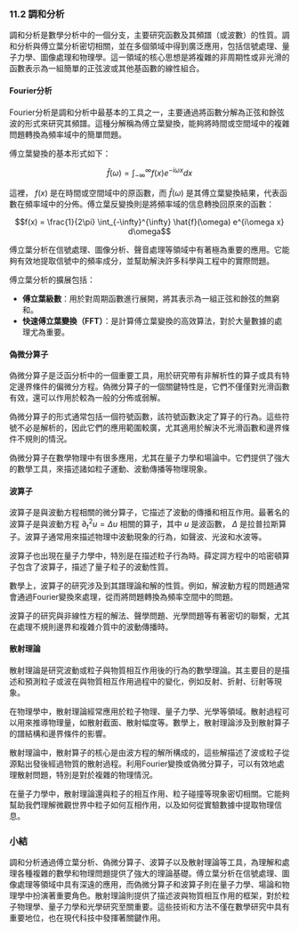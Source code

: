 ### 11.2 調和分析

調和分析是數學分析中的一個分支，主要研究函數及其頻譜（或波數）的性質。調和分析與傅立葉分析密切相關，並在多個領域中得到廣泛應用，包括信號處理、量子力學、圖像處理和物理學。這一領域的核心思想是將複雜的非周期性或非光滑的函數表示為一組簡單的正弦波或其他基函數的線性組合。

#### Fourier分析

Fourier分析是調和分析中最基本的工具之一，主要通過將函數分解為正弦和餘弦波的形式來研究其頻譜。這種分解稱為傅立葉變換，能夠將時間或空間域中的複雜問題轉換為頻率域中的簡單問題。

傅立葉變換的基本形式如下：


```math
\hat{f}(\omega) = \int_{-\infty}^{\infty} f(x) e^{-i\omega x} dx
```


這裡， $`f(x)`$  是在時間或空間域中的原函數，而  $`\hat{f}(\omega)`$  是其傅立葉變換結果，代表函數在頻率域中的分佈。傅立葉反變換則是將頻率域的信息轉換回原來的函數：


```math
f(x) = \frac{1}{2\pi} \int_{-\infty}^{\infty} \hat{f}(\omega) e^{i\omega x} d\omega
```


傅立葉分析在信號處理、圖像分析、聲音處理等領域中有著極為重要的應用。它能夠有效地提取信號中的頻率成分，並幫助解決許多科學與工程中的實際問題。

傅立葉分析的擴展包括：

- **傅立葉級數**：用於對周期函數進行展開，將其表示為一組正弦和餘弦的無窮和。
- **快速傅立葉變換（FFT）**：是計算傅立葉變換的高效算法，對於大量數據的處理尤為重要。

#### 偽微分算子

偽微分算子是泛函分析中的一個重要工具，用於研究帶有非解析性的算子或具有特定邊界條件的偏微分方程。偽微分算子的一個關鍵特性是，它們不僅僅對光滑函數有效，還可以作用於較為一般的分佈或弱解。

偽微分算子的形式通常包括一個符號函數，該符號函數決定了算子的行為。這些符號不必是解析的，因此它們的應用範圍較廣，尤其適用於解決不光滑函數和邊界條件不規則的情況。

偽微分算子在數學物理中有很多應用，尤其在量子力學和場論中。它們提供了強大的數學工具，來描述諸如粒子運動、波動傳播等物理現象。

#### 波算子

波算子是與波動方程相關的微分算子，它描述了波動的傳播和相互作用。最著名的波算子是與波動方程  $`\partial_t^2 u = \Delta u`$  相關的算子，其中  $`u`$  是波函數， $`\Delta`$  是拉普拉斯算子。波算子通常用來描述物理中波動現象的行為，如聲波、光波和水波等。

波算子也出現在量子力學中，特別是在描述粒子行為時。薛定諤方程中的哈密頓算子包含了波算子，描述了量子粒子的波動性質。

數學上，波算子的研究涉及到其譜理論和解的性質。例如，解波動方程的問題通常會通過Fourier變換來處理，從而將問題轉換為頻率空間中的問題。

波算子的研究與非線性方程的解法、聲學問題、光學問題等有著密切的聯繫，尤其在處理不規則邊界和複雜介質中的波動傳播時。

#### 散射理論

散射理論是研究波動或粒子與物質相互作用後的行為的數學理論。其主要目的是描述和預測粒子或波在與物質相互作用過程中的變化，例如反射、折射、衍射等現象。

在物理學中，散射理論經常應用於粒子物理、量子力學、光學等領域。散射過程可以用來推導物理量，如散射截面、散射幅度等。數學上，散射理論涉及到散射算子的譜結構和邊界條件的影響。

散射理論中，散射算子的核心是由波方程的解所構成的，這些解描述了波或粒子從源點出發後經過物質的散射過程。利用Fourier變換或偽微分算子，可以有效地處理散射問題，特別是對於複雜的物理情況。

在量子力學中，散射理論還與粒子的相互作用、粒子碰撞等現象密切相關。它能夠幫助我們理解微觀世界中粒子如何互相作用，以及如何從實驗數據中提取物理信息。

### 小結

調和分析通過傅立葉分析、偽微分算子、波算子以及散射理論等工具，為理解和處理各種複雜的數學和物理問題提供了強大的理論基礎。傅立葉分析在信號處理、圖像處理等領域中具有深遠的應用，而偽微分算子和波算子則在量子力學、場論和物理學中扮演著重要角色。散射理論則提供了描述波與物質相互作用的框架，對於粒子物理學、量子力學和光學研究至關重要。這些技術和方法不僅在數學研究中具有重要地位，也在現代科技中發揮著關鍵作用。